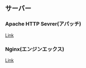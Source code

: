 ## サーバー

### Apache HTTP Sevrer(アパッチ)
[Link](https://httpd.apache.org/)

### Nginx(エンジンエックス)
[Link](https://www.nginx.co.jp/)